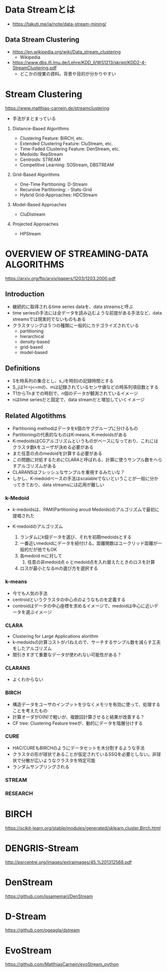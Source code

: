 # Data Streamとは
* https://takuti.me/ja/note/data-stream-mining/

## Data Stream Clustering
* https://en.wikipedia.org/wiki/Data_stream_clustering
    * Wikipedia
* https://www.dbs.ifi.lmu.de/Lehre/KDD_II/WS1213/skript/KDD2-4-StreamClustering.pdf
    * どこかの授業の資料。背景や目的が分かりやすい

# Stream Clustering
https://www.matthias-carnein.de/streamclustering
* 手法がまとまっている

1. Distance-Based Algorithms
    - Clustering Feature: BIRCH, etc.
    - Extended Clustering Feature: CluStream, etc.
    - Time-Faded Clustering Feature: DenStream, etc.
    - Medoids: RepStream
    - Centroids: STREAM
    - Competitive Learning: SOStream, DBSTREAM

2. Grid-Based Algorithms
    - One-Time Partitioning: D-Stream
    - Recursive Partitioning: - Stats-Grid
    - Hybrid Grid-Approaches: HDCStream

3. Model-Based Approaches
    - CluDistream

4. Projected Approaches
    - HPStream

# OVERVIEW OF STREAMING-DATA ALGORITHMS
https://arxiv.org/ftp/arxiv/papers/1203/1203.2000.pdf

## Introduction
* 継続的に取得されるtime series dataを、data streamsと呼ぶ
* time seriesの手法には全データを読み込むような前提がある手法など、data streamsでは現実的でないものもある
* クラスタリングは５つの種類に一般的にカテゴライズされている
    * partitioning
    * hierarchical
    * density-based
    * grid-based
    * model-based

## Definitions
* Sを時系列の集合とし、s_iを時刻iの記録時間とする
* S_jは1<=j<=mの、mは記録されているセンサ値などの時系列項目数とする
* T1からTnまでの時刻で、n個のデータが観測されているイメージ
* nはtime seriesだと固定で、data streamだと増加していくイメージ

## Related Algotithms
* Partitioning methodはデータをk個のサブグループに分けるもの
* Partitioningの代表的なものはK-means, K-medoidsがある
* K-medoidsはCGアルゴリズムというものがベースになっており、これにはクラスタ数kをユーザが決める必要がある
* また任意の点のmedoidを計算する必要がある
* この問題に対処するためにCLARAと呼ばれる、計算に使うサンプル数をへらすアルゴリズムがある
* CLARANSはフレッシュなサンプルを重視するみたいな？
* しかし、K-medoidベースの手法はscalableでないということが一般に分かってきており、data streamsには応用が難しい

### k-Medoid
* k-medoidsは、PAM(Partitioning aroud Medoids)のアルゴリズムで最初に提唱された

* K-medoidのアルゴリズム
    1. ランダムにk個データを選び、それを初期medoidsとする
    1. 一番近いmedoidにデータを紐付ける。距離関数はユークリッド距離が一般的だが他でもOK
    1. 各medoid mに対して
        1. 任意の非medoid点 o とmedoid点を入れ替えたときのロスを計算
    1. ロスが最小となるmの選び方を選択する

### k-means
* 今でも人気の手法
* centroidというクラスタの中心点のようなものを定義する
* controidはデータの中心座標を求めるイメージで、medoidは中心に近いデータを選ぶイメージ

### CLARA
* Clustering for Large Applications alorithm
* k-medoidsの計算コストがパねえので、サーチするサンプル数を減らす工夫をしたアルゴリズム
* 間引きすぎて重要なデータが使われない可能性がある？

### CLARANS
* よくわからない

### BIRCH
* 構造データをユーザのインプットを少なくメモリを有効に使って、処理することを考えたもの
* 計算オーダがO(N)で軽いが、複数回計算させると結果が改善する？
* CF tree: Clustering Feature treeが、動的にデータを階層分けする

### CURE
* HAC/CUREもBIRCHのようにデータセットを木分割するような手法
* クラスタの形が球状であることが仮定されているSSQを必要としない。非球状で分散が広いようなクラスタを特定可能
* ランダムサンプリングされる

### STREAM

### RESEARCH

# BIRCH
https://scikit-learn.org/stable/modules/generated/sklearn.cluster.Birch.html

# DENGRIS-Stream
http://psrcentre.org/images/extraimages/45.%201312568.pdf

# DenStream
https://github.com/issamemari/DenStream

# D-Stream
https://github.com/ogeagla/dstream

# EvoStream
https://github.com/MatthiasCarnein/evoStream_python
